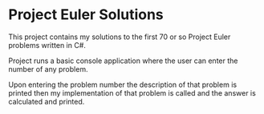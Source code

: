 # Project Euler Solutions

This project contains my solutions to the first 70 or so Project Euler problems written in C#.

Project runs a basic console application where the user can enter the number of any problem.

Upon entering the problem number the description of that problem is printed then my implementation of that problem is called and the answer is calculated and printed.
